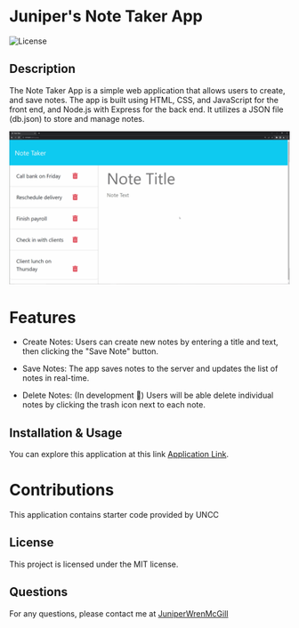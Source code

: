 # Juniper's Note Taker App
![License](https://img.shields.io/badge/license-MIT-brightgreen)

## Description
The Note Taker App is a simple web application that allows users to create,  and save notes. The app is built using HTML, CSS, and JavaScript for the front end, and Node.js with Express for the back end. It utilizes a JSON file (db.json) to store and manage notes. 

![gif of application in use](Assets\11-express-homework-demo.gif)

# Features 
- Create Notes: Users can create new notes by entering a title and text, then clicking the "Save Note" button.

- Save Notes: The app saves notes to the server and updates the list of notes in real-time.

- Delete Notes: (In development 🚧) Users will be able delete individual notes by clicking the trash icon next to each note.

## Installation & Usage

You can explore this application at this link [Application Link](https://junipersnotetakerapp-96a8bf8c4cbf.herokuapp.com/notes).

# Contributions
This application contains starter code provided by UNCC

## License
This project is licensed under the MIT license.

## Questions
For any questions, please contact me at [JuniperWrenMcGill](https://github.com/JuniperWrenMcGill)
